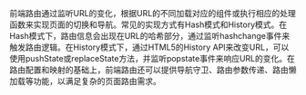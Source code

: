 前端路由通过监听URL的变化，根据URL的不同加载对应的组件或执行相应的处理函数来实现页面的切换和导航。常见的实现方式有Hash模式和History模式。在Hash模式下，路由信息会出现在URL的哈希部分，通过监听hashchange事件来触发路由逻辑。在History模式下，通过HTML5的History API来改变URL，可以使用pushState或replaceState方法，并监听popstate事件来响应URL的变化。在路由配置和映射的基础上，前端路由还可以提供导航守卫、路由参数传递、路由懒加载等功能，以满足复杂的页面路由需求。